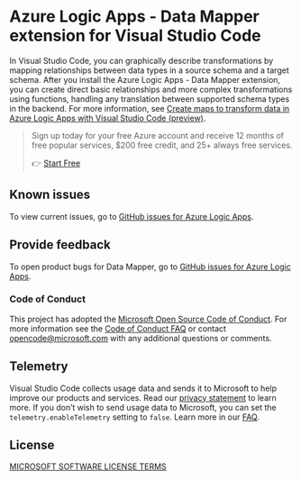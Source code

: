 # Azure Logic Apps - Data Mapper extension for Visual Studio Code

In Visual Studio Code, you can graphically describe transformations by mapping relationships between data types in a source schema and a target schema. After you install the Azure Logic Apps - Data Mapper extension, you can create direct basic relationships and more complex transformations using functions, handling any translation between supported schema types in the backend. For more information, see [Create maps to transform data in Azure Logic Apps with Visual Studio Code (preview)](https://go.microsoft.com/fwlink/?linkid=2234193).

> Sign up today for your free Azure account and receive 12 months of free popular services, $200 free credit, and 25+ always free services.
>
> 👉 [Start Free](https://azure.microsoft.com/free/open-source)

## Known issues

To view current issues, go to [GitHub issues for Azure Logic Apps](https://github.com/Azure/LogicAppsUX/issues).

## Provide feedback

To open product bugs for Data Mapper, go to [GitHub issues for Azure Logic Apps](https://github.com/Azure/LogicAppsUX/issues).

### Code of Conduct

This project has adopted the [Microsoft Open Source Code of Conduct](https://opensource.microsoft.com/codeofconduct/). For more information see the [Code of Conduct FAQ](https://opensource.microsoft.com/codeofconduct/faq/) or contact [opencode@microsoft.com](mailto:opencode@microsoft.com) with any additional questions or comments.

## Telemetry

Visual Studio Code collects usage data and sends it to Microsoft to help improve our products and services. Read our [privacy statement](https://go.microsoft.com/fwlink/?LinkID=528096&clcid=0x409) to learn more. If you don’t wish to send usage data to Microsoft, you can set the `telemetry.enableTelemetry` setting to `false`. Learn more in our [FAQ](https://code.visualstudio.com/docs/supporting/faq#_how-to-disable-telemetry-reporting).

## License

[MICROSOFT SOFTWARE LICENSE TERMS](https://raw.githubusercontent.com/Azure/logicapps/master/preview/LICENSE)
